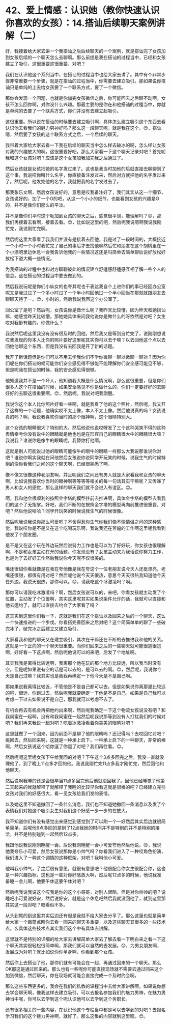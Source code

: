 # 42、爱上情感：认识她（教你快速认识你喜欢的女孩）：14.搭讪后续聊天案例讲解（二）

好，我接着给大家去讲一个我搭讪之后后续聊天的一个案例，就是搭讪完了女孩加到女孩后续的一个聊天怎么去聊啊。那么前提是我在搭讪的过程当中，已经和女孩建立了吸引，这很重要这很重要，对吧？

我们在认识他这个系列当中，在搭讪的过程当中也给大家去讲了。其中有个非常步骤非常重要一个步骤，就是在搭讪的过程当中，你需要去建立吸引。那如果说你搭讪只是单纯的上去给女孩要了一个联系方式，要了一个微信。

那你会发现一个问题，也就是你加完女孩微信之后，你可能回去之后聊不动啊，女孩不怎么回你啊，对你没什么兴趣。那最主要的是你在和他搭讪的过程当中，你就是单纯的去要了一个联系方式，你们并没有去建立起吸引。

这很重要。所以说在搭讪的时候要去建立吸引啊，具体怎么建立吸引这个东西去看认识他去看我们的魅力男神好吗？那么这一段聊天呢，就是我在这个。😊，搭讪嗯，然后要了女孩的这个联系方式之后，一个后续的聊天。

我带着大家给大家去看一下我在后续的聊天当中怎么样去破冰的啊，怎么样让女孩对我的兴趣放大的啊，这很重要好吧，那么大家看一下这个聊天记录对吧？首先呢我和这个女孩对吧？应该是这个女孩加我加完我之后通过了。

然后女孩就是女孩把她的名字发过来了。这也是我当时加他的后就直接去聊聊到了这个事，我说哎你叫什么名字，你直接备注发过来，然后对方就把他的名字发过来了。然后呢，他发完他的名字，我就把我的名字发过去了。

那我张乐文啊，然后女孩说好的，意思是哎我备注好了，我们其实从这一个细节，女孩说好的，加了一个O的吧，从这一个小小的细节，也能看到女孩的兴趣是O的，并不是像你们那么的平淡。

并不是像你们平时这个呃加到女孩的聊天之后，感觉很平淡，能理解吗？😊，那我们再接着去看啊，接着去看。😊，比如说这里的吧，然后呢我说嗯啊我说我刚忙完，我说刚忙完啊。

然后呢这里大家看了我我们并没有是接着去回他，我是过了一段时间的，大概接近一个小时一个小时我忙完了自己的事后才去找他聊然后忙和朋友在这个胡桃里在一个小酒吧里边休息一会我告诉他我的一些情况这还是吗简单去简单聊后说好放松好放松下道大概一些情况。

为我搭讪的过程中也和对方聊聊彼此的情况建立舒适感舒适感互相了解一些个人的信息。这在搭讪的过程当中要去做到的。

然后我说玩呢是你们小仙女的也夸其呢也干表达我自个上进你们的事已经回办公室呢又是我过过了一个多小时过了一个半小时回他过一个半小回当在那就就跟朋友去聊聊天待了一。😊，小时的，然后我说我回这个办公室了。

回公室了是吧？然后呢，女孩说你是做什么呢？我昨天比较懵，因为昨天和她搭讪嘛，她感觉昨天比较懵。那她她具体来问我他说你是做什么的呀依然是对吧？女生哎对我挺有趣的。你做什么？

我说然后呢这里我没有没有很及时的回他。然后我又是等到自忙完了，说刚刚想说哎我发现的你本人比你的照片要好这里呢其实你可以去干嘛？以去回他这个点以去回他他聊这个东西，但是我没有去回我是开了新的话题。

我开了新话题但是你们可以不用去学我你们不学你微聊一聊以微聊一聊对？因为你们呢在你们搭讪的候可能你们安全感见得不够能不能理解你们安全感可能见不够，但是呢我在搭讪的时候，我的安全感见得很够。

他知道我并不是一个坏人，他知道我大概是什么情况啊，那么这很重要，但是你们很多人这个在搭讪的时候，如果安全感见不你是做什么的，你们一定要好好的去聊好好的去聊这很重要啊。😊，然后呢，我说对吧我刚醒。

我说你这个本人比你照片好看一些啊，就是我看了他的这个照片，然后呢，我又开了这样的一个话题，他确实哎不太上像，本人不太上像。然后他说真的吗？女孩说真的吗？啊，我说我喜欢你当时的那个眼神啊，这个眼睛特别大。

这个女孩的眼睛很大？特别的大。然后他说他说哎呀发了三个这种哭笑不得的这种表情幸亏你没有说牛的眼睛就是他也也是在形容自己的眼睛很大牛的眼睛很大嘛？我说我？谁说你是像牛的眼睛呢，我替你打他啊。

这就是别人可能说过他的眼睛可能像牛的眼牛的眼睛一样那么大我说那谁说你对吧？谁说你啊实我就在问他然后女孩说你说同学开玩笑的时候，说我生气的时候特别的像你看我们之间的这个聊天啊，已经很熟悉了啊。

像不像又很像这种老朋友啊，并且呢我们之间还有男人就是大家看我和女孩的聊天啊，比如说我喜欢你当时的眼神啊等等等等相关的每一句话其实干嘛呢？又传递了男人和女人的感觉，那么这样的聊天我们就不会进入有谊区。😊。

啊，我和他会很顺利的按照金字塔的模型往前去推进啊，具体金字塔的模型去看我们的这个了无指掌。好吧，我们不断的在按照金字塔的模型再向前推进很重要，对吧？然后他说哈哈？同学开玩笑的时候说我生气的时候很像。

然后呢我说我说你那么可爱吧？不舍得惹你生气你我们像不像情侣之间的这种感觉，我说哎你是不是又在这个吃喝玩乐啊，我说我还在苦逼的工作啊这里呢我看到他发了个朋友圈。

是不是又在这个玩在外边玩然后说努力工作也是可以为了好好玩，你女孩也很理解啊，不是和女孩主动在开的话题，你发现没有？女孩主动来为我话说你努力工作，也是为了去好好工作然后我说你今天呢不仅很美的。

嘴还很甜你看就像是在我在夸他像是我在夸这个一位老朋友说今天人还挺漂亮，老嘴还很甜，都很有用对吧？然后呢他说今天天很热，意思今天天很热我知道他今天在外边，我说天很热，那你可以。😊，请我吃这个冰激凌吗？啊。

那你可以请我吃冰激凌吗？啊，然后女孩说可以的，来吧，你看女孩就主动发了个位置，主动发了个位置啊，其实这里呢其实如果说条件允许的话，我就可以直接和他去邀约了，就可以直接去约会了大家看了吗？

这其实到这里你们看一下，这就是我们在这个搭讪以及回来之后的一个聊天，这么一个快速推进的一个步伐。你看搭完善回来之后对吧？这个简简单单的聊了一些破完冰了，破完冰之后建立又建立吸引。

大家看我和他的聊天又在建立吸引，其次在干嘛还在不断的去推进我和他的关系。这就是一个正向的一个聊天很重要。而你们回来之后的一些聊天就可能很尬很尬啊，好好看一下这点啊，然后呢他说可以的来吧，后发了个地址啊。

其实我我是离得比较远啊，我离那个他在玩的那个地方比较远，所以我当时没有空。但是呢如果说有空的话是可以去的，是可以去的啊。😊，然后呢，我说你今天是自己过嘛？我其实也是我我再确定一下他今天是不是自己啊。

那如果说我离得比较近，不管他是不是自己都可以去。但是如果说你离那里比较远的吧，很远，你跑过去，然后呢我就要确定一下他是不是自己。如果是自己我可以考虑一下过去如果说不是自己，那我就可以考虑不去了。

有机会再去有机会再把他约出来啊，然后呢我确定一下这个物流女孩说没有吧？和我闺蜜在一起啊，没有和我闺蜜在一起然后呢我说那等到没有人打扰我们的时候对吧？我们再来我说一起对吧？吃着冰激凌看着你美美的眼睛对吧？

这里就做了一个回来，因为前面不是聊了他的眼睛吗？还记得吗？去哎回忆对吧？挑回去，然后回来啊，这就是一种承上启下，一种承上启下的一种聊天，非常的棒啊，然后女孩说这个哈你逗了你逗了对吧？我们再往看。😊。

然后呢呃这里呢女孩下午给我回的对吧？下午这个3点多回完之后，我没一直就没理他了。到了晚上11点多才回的他。我说我刚忙完11点多我才刚忙完，然后回他和他聊天。

然后说啊我睡的还是会很早当11点多回完他后他就没回我了。因他已经睡觉了他第二天起来的候就解释了就解释了我睡的比较早你看这就是很棒的吧？已经建立完引女孩对我们的好感很大，看一见女孩给我们发的表情。

以及她这里不知道撤回了一条什么消息，我们也不知道她撤回一条消息以及发了个表情我们对她这个吸引女生对我们这个好感一步一步的在放大。

我不知道你们有没有感觉出来感觉到感觉到了可以刷一个一好然后其实后边就很简单简单。后呢他9点多回的是到了12点我她的时间并不是特别的并不是特别的接洽，并不是特别碰到一起然后12点多。

我跟他说我说刚刚睡醒一会。后说我刚睡醒一会小可爱夸他然后他说。😊，我说他我夸乐小可爱，然后女孩说那你是小帅气吗？你看我们进入了一种哎角色扮演，我们进入了一种这个调情的这种框架，对吧？我叫他小可爱。

他叫我小帅气，了之后很有意思，就很有意思吧？他很配合你女生很配合你，这也是一种兴趣指标，这也是一些对你好感放大啊，然后呢12点多的时候，他说我准备睡一会儿啊，他要午休这要午休对吧？

然后呢我说我说这个哎我是你的这个小哥哥，对别人很酷，但是对你帅帅的吧？说睡吧小可爱说好安，然后说好安，就是这个休息吧然后我就没回他了，就到这里那其实这一段对吧？嗯看似不多。

从头到尾的到这里其实后边还有但是我就不给大家去分享了。那么这里也就是简单给大家一个画筒点睛你去看一回来的聊天多重要，以及这些聊天其很多的一些技术点。么具体这些技术点其实我们这个中有具体去讲解。

这里就不是特别的详细的给大家去讲解简单大家去了解去看一下明白来之看一下这个聊天其实很轻松很简单啊，那我们就可以自然的去发展。😊，为男女朋友啊，发展成为对吧？就比如说你你单身啊，你看到那个女孩。

然后你上去搭讪了他，那你们就有可能会在一起，再通过回来的一个聊天。那么OK那这是通过回来的。那么也有一些呢你可能直接现场就不需要去通过回来这个加到微信，然后聊天，你在现场就可能会直接完成一个及时约会啊。

那么这些东西更多的，我会在我们的私教的课程当中去给大家讲解啊。如果说你想去学会聊天啊，像我这样去建立吸引，可以去报名参加我们的魅力男神，在魅力男神当中呢，你可以去学到这个呃认识他可以去学到这个务职长。

还有很多相关的一些内容，在认识他这个专栏当中都是可以去学到的对吧？去报名学习我们的这个魅力男神啊，就好了。那么这集的内容就到这里嗯。😊。

